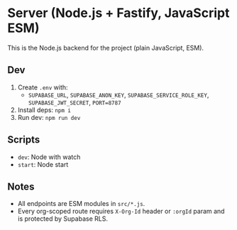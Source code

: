 # Server (Node.js + Fastify, JavaScript ESM)

This is the Node.js backend for the project (plain JavaScript, ESM).

## Dev

1. Create `.env` with:
   - `SUPABASE_URL`, `SUPABASE_ANON_KEY`, `SUPABASE_SERVICE_ROLE_KEY`, `SUPABASE_JWT_SECRET`, `PORT=8787`
2. Install deps: `npm i`
3. Run dev: `npm run dev`

## Scripts
- `dev`: Node with watch
- `start`: Node start

## Notes
- All endpoints are ESM modules in `src/*.js`.
- Every org-scoped route requires `X-Org-Id` header or `:orgId` param and is protected by Supabase RLS.